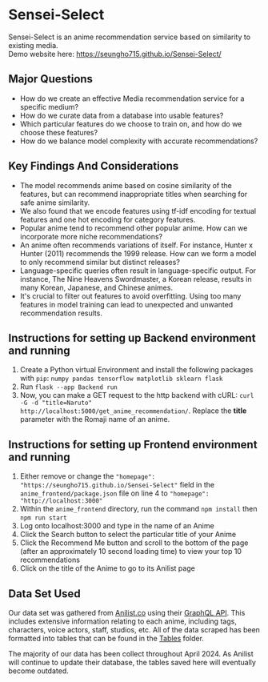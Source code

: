 # Sensei-Select

Sensei-Select is an anime recommendation service based on similarity to existing media. <br />
Demo website here: https://seungho715.github.io/Sensei-Select/

## Major Questions
- How do we create an effective Media recommendation service for a specific medium? 
- How do we curate data from a database into usable features?
- Which particular features do we choose to train on, and how do we choose these features?
- How do we balance model complexity with accurate recommendations?

## Key Findings And Considerations
- The model recommends anime based on cosine similarity of the features, but can recommend inappropriate titles when searching for safe anime similarity. 
- We also found that we encode features using tf-idf encoding for textual features and one hot encoding for category features.
- Popular anime tend to recommend other popular anime. How can we incorporate more niche recommendations?
- An anime often recommends variations of itself. For instance, Hunter x Hunter (2011) recommends the 1999 release. How can we form a model to only recommend similar but distinct releases?
- Language-specific queries often result in language-specific output. For instance, The Nine Heavens Swordmaster, a Korean release, results in many Korean, Japanese, and Chinese animes.
- It's crucial to filter out features to avoid overfitting. Using too many features in model training can lead to unexpected and unwanted recommendation results.

## Instructions for setting up Backend environment and running

1. Create a Python virtual Environment and install the following packages with `pip`: `numpy pandas tensorflow matplotlib sklearn flask`
2. Run `flask --app Backend run`
3. Now, you can make a GET request to the http backend with cURL: `curl -G -d "title=Naruto" http://localhost:5000/get_anime_recommendation/`. Replace the **title** parameter with the Romaji name of an anime.

## Instructions for setting up Frontend environment and running

1. Either remove or change the `"homepage": "https://seungho715.github.io/Sensei-Select"` field in the `anime_frontend/package.json` file on line 4 to `"homepage": "http://localhost:3000"`
2. Within the `anime_frontend` directory, run the command `npm install` then `npm run start`
3. Log onto localhost:3000 and type in the name of an Anime
4. Click the Search button to select the particular title of your Anime
5. Click the Recommend Me button and scroll to the bottom of the page (after an approximately 10 second loading time) to view your top 10 recommendations
6. Click on the title of the Anime to go to its Anilist page

## Data Set Used

Our data set was gathered from [Anilist.co](https://anilist.co/search/anime) using their [GraphQL API](https://anilist.co/graphiql). This includes extensive information relating to each anime, including tags, characters, voice actors, staff, studios, etc. All of the data scraped has been formatted into tables that can be found in the [Tables](Tables) folder.  

The majority of our data has been collect throughout April 2024. As Anilist will continue to update their database, the tables saved here will eventually become outdated. 
